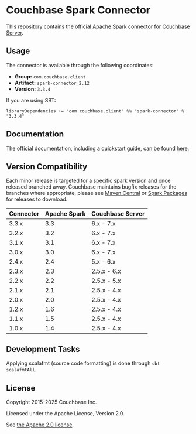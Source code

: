 # Couchbase Spark Connector

This repository contains the official [Apache Spark](https://spark.apache.org/) connector for [Couchbase Server](https://couchbase.com).

## Usage

The connector is available through the following coordinates:

 - **Group:** `com.couchbase.client`
 - **Artifact:** `spark-connector_2.12`
 - **Version:** `3.3.4` 

If you are using SBT:

```
libraryDependencies += "com.couchbase.client" %% "spark-connector" % "3.3.4"
```

## Documentation
The official documentation, including a quickstart guide, can be found [here](https://docs.couchbase.com/spark-connector/3.3/index.html).

## Version Compatibility

Each minor release is targeted for a specific spark version and once released
branched away. Couchbase maintains bugfix releases for the branches where
appropriate, please see [Maven Central](http://search.maven.org/#search%7Cga%7C1%7Ccom.couchbase.client.spark)
or [Spark Packages](http://spark-packages.org/package/couchbase/couchbase-spark-connector) for releases to download.

| Connector | Apache Spark | Couchbase Server |
|-----------|--------------| ---------------- |
| 3.3.x     | 3.3          | 6.x - 7.x        |
| 3.2.x     | 3.2          | 6.x - 7.x        |
| 3.1.x     | 3.1          | 6.x - 7.x        |
| 3.0.x     | 3.0          | 6.x - 7.x        |
| 2.4.x     | 2.4          | 5.x - 6.x        |
| 2.3.x     | 2.3          | 2.5.x - 6.x      |
| 2.2.x     | 2.2          | 2.5.x - 5.x      |
| 2.1.x     | 2.1          | 2.5.x - 4.x      |
| 2.0.x     | 2.0          | 2.5.x - 4.x      |
| 1.2.x     | 1.6          | 2.5.x - 4.x      |
| 1.1.x     | 1.5          | 2.5.x - 4.x      |
| 1.0.x     | 1.4          | 2.5.x - 4.x      |

## Development Tasks

Applying scalafmt (source code formatting) is done through `sbt scalafmtAll`.

## License
Copyright 2015-2025 Couchbase Inc.

Licensed under the Apache License, Version 2.0.

See [the Apache 2.0 license](http://www.apache.org/licenses/LICENSE-2.0).
